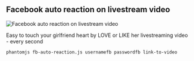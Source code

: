 ## Facebook auto reaction on livestream video

![Facebook auto reaction on livestream video](https://s3-ap-southeast-1.amazonaws.com/kipalog.com/h6iuoosejo_Screen%20Shot%202017-05-09%20at%208.57.52%20PM.png)

Easy to touch your girlfriend heart by LOVE or LIKE her livestreaming video - every second

`phantomjs fb-auto-reaction.js usernamefb passwordfb link-to-video`
